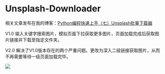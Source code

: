 # Unsplash-Downloader

相关文章发布在我的博客：[Python编程快速上手（七）Unsplash批量下载器](http://rhinoc.top/post/python_7.html)

V1.0
输入关键字搜索图片，模拟页面下拉获取更多图片，页面加载完成后获取图片链接并下载至指定文件夹。

V2.0
解决了V1.0版本存在的两个严重问题。更改为深入二级链接获取图片，从而不再需要等待一级页面加载完毕。

![](http://pic.rhinoc.top/15491094362245.jpg)
